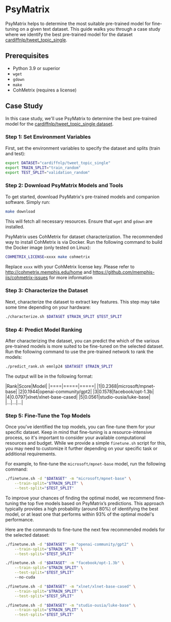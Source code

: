 # PsyMatrix


PsyMatrix helps to determine the most suitable pre-trained model for fine-tuning on a given text dataset. This guide walks you through a case study where we identify the best pre-trained model for the dataset [cardiffnlp/tweet_topic_single](https://huggingface.co/datasets/cardiffnlp/tweet_topic_single).

## Prerequisites
- Python 3.9 or superior
- `wget`
- `gdown`
- `make`
- CohMetrix (requires a license)

## Case Study

In this case study, we'll use PsyMatrix to determine the best pre-trained model for the [cardiffnlp/tweet_topic_single dataset](https://huggingface.co/datasets/cardiffnlp/tweet_topic_single).

### Step 1: Set Environment Variables

First, set the environment variables to specify the dataset and splits (train and test):

```bash
export DATASET="cardiffnlp/tweet_topic_single"
export TRAIN_SPLIT="train_random"
export TEST_SPLIT="validation_random"
```

### Step 2: Download PsyMatrix Models and Tools

To get started, download PsyMatrix's pre-trained models and companion software. Simply run:

```bash
make download
```

This will fetch all necessary resources. Ensure that `wget` and `gdown` are installed.

PsyMatrix uses CohMetrix for dataset characterization. The recommended way to install CohMetrix is via Docker. Run the following command to build the Docker image (only tested on Linux):

```bash
COHMETRIX_LICENSE=xxxx make cohmetrix
```

Replace `xxxx` with your CohMetrix license key. Please refer to http://cohmetrix.memphis.edu/home and https://github.com/memphis-iis/cohmetrix-issues for more information


### Step 3: Characterize the Dataset

Next, characterize the dataset to extract key features. This step may take some time depending on your hardware:


```bash
./characterize.sh $DATASET $TRAIN_SPLIT $TEST_SPLIT
```

### Step 4: Predict Model Ranking

After characterizing the dataset, you can predict the which of the various pre-trained models is more suited to be fine-tuned on the selected dataset. Run the following command to use the pre-trained network to rank the models:

```bash
./predict_rank.sh emnlp24 $DATASET $TRAIN_SPLIT
```

The output will be in the following format:

|Rank|Score|Model|
|====|=====|=====|
|1|0.2368|microsoft/mpnet-base|
|2|0.1944|openai-community/gpt2|
|3|0.1578|facebook/opt-1.3b|
|4|0.0797|xlnet/xlnet-base-cased|
|5|0.0561|studio-ousia/luke-base|
|...|...|...|


### Step 5: Fine-Tune the Top Models

Once you've identified the top models, you can fine-tune them for your specific dataset. Keep in mind that fine-tuning is a resource-intensive process, so it's important to consider your available computational resources and budget. While we provide a simple `finetune.sh` script for this, you may need to customize it further depending on your specific task or additional requirements.


For example, to fine-tune the `microsoft/mpnet-base` model, run the following command:


```bash
./finetune.sh -d "$DATASET" -m "microsoft/mpnet-base" \
    --train-split="$TRAIN_SPLIT" \
    --test-split="$TEST_SPLIT"
```

To improve your chances of finding the optimal model, we recommend fine-tuning the top five models based on PsyMatrix’s predictions. This approach typically provides a high probability (around 80%) of identifying the best model, or at least one that performs within 93% of the optimal model's performance.

Here are the commands to fine-tune the next few recommended models for the selected dataset:


```bash
./finetune.sh -d "$DATASET" -m "openai-community/gpt2" \
    --train-split="$TRAIN_SPLIT" \
    --test-split="$TEST_SPLIT"

./finetune.sh -d "$DATASET" -m "facebook/opt-1.3b" \
    --train-split="$TRAIN_SPLIT" \
    --test-split="$TEST_SPLIT"
    --no-cuda

./finetune.sh -d "$DATASET" -m "xlnet/xlnet-base-cased" \
    --train-split="$TRAIN_SPLIT" \
    --test-split="$TEST_SPLIT"

./finetune.sh -d "$DATASET" -m "studio-ousia/luke-base" \
    --train-split="$TRAIN_SPLIT" \
    --test-split="$TEST_SPLIT"
```
